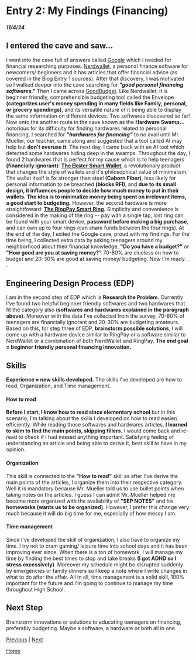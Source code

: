 # Entry 2: My Findings (Financing)
##### 11/4/24

## I entered the cave and saw...

I went into the cave full of answers called [Google](https://www.google.com/) which I needed for financial researching purposes. [Nerdwallet](https://www.nerdwallet.com/), a personal finance software for newcomers/ beginners and it has articles that offer financial advice (as covered in the Blog Entry 1 sources). After that discovery, I was motivated so I walked deeper into the cave searching for *__"good personal financing softwares."__* Then I came across [GoodBudget](https://goodbudget.com/). Like Nerdwallet, it is beginner friendly, comprehensible budgeting tool called the Envelope **(categorizes user's money spending in many fields like Family, personal, or grocery spendings)**, and its versatile nature of it being able to display the same information on different devices. Two softwares discovered so far! Now onto the another route in the cave known as the **Hardware Swamp...** notorious for its difficulty for finding hardwares related to personal financing. I searched for *__"hardwares for financing"__* to no avail until Mr. Mueller, our teacher, came along and suggested that a tool called AI may help but **don't overuse it**. The next day, I came back with an AI tool which detected some hardwares hiding deep in the swamps. Throughout the day, I found 2 hardwares that is perfect for my cause which is to help teenagers **(financially ignorant)**: **[The Ekster Smart Wallet](https://www.ekster.com/blogs/the-journal/what-s-a-smart-wallet)**, a revolutionary product that changes the style of wallets and it's philosophical value of minimalism. The wallet itself is 5x stronger than steel **(Caborn Fiber)**, less likely for personal information to be breached **(blocks RFI)**, and **due to its small design, it influences people to decide how much money to put in their wallets. The idea is to minimalize money being spent on irrelevant items, a good start to budgeting.** However, the second hardware is more straightfoward: **[The RingPay Smart Ring](https://mclear.com/ringpay/features/).** Simplicity and convenience is considered in the making of the ring -- pay with a single tap, lost ring can be found with your smart device, **password before making a big purchase**, and can own up to four rings (can share funds between the four rings). At the end of the day, I exited the Google cave, proud with my findings. For the time being, I collected extra data by asking teenagers around my neighborhood about their financial knowledge, **"Do you have a budget?"** or **"How good are you at saving money?"** 70-80% are clueless on how to budget and 20-30% are good at saving money/ budgeting. Now I'm ready. . .

## Engineering Design Process (EDP)

I am in the second step of EDP which is **Research the Problem**. Currently I've found two helpful beginner friendly softwares and two hardwares that fit the category also **(softwares and hardwares explained in the paragraph above).** Moreover with the data I've collected from the survey, 70-80% of teenagers are financially ignorant and 20-30% are budgeting amateurs. Based on this, for step three of EDP, **brainstorm possible solutions**, I will come up with a hardware device similar to RingPay or a software similar to NerdWallet or a combination of both NerdWallet and RingPay. **The end goal = beginner friendly personal financing innovation.**

## Skills

**Experience = new skills developed.** The skills I've developed are how to read, Organization, and Time management.

#### How to read

**Before I start, I know how to read since elementary school** but in this scenario, I'm talking about the skills I developed on how to read easier/ efficiently. While reading those softwares and hardwares articles, **I learned to skim to find the main points, skipping fillers.** I would come back and re-read to check if I had missed anything important. Satisfying feeling of understanding an article and being able to derive it, best skill to have in my opinion.

#### Organization

This skill is connected to the **"How to read"** skill as after I've derive the main points of the articles, I organize them into their respective category. Well it is mandatory because Mr. Mueller told us to use bullet points when taking notes on the articles. I guess I can admit Mr. Mueller helped me become more organized with the avaliability of **"SEP NOTES"** and his **homeworks (wants us to be organized)**. However, I prefer this change very much because it will do big time for me, especially of how messy I am.

#### Time management

Since I've developed the skill of organization, I also have to organize my time. I try not to cram gaming/ leisure time into school days and it has been improving ever since. When there is a ton of homework, I will manage my time by finding the best times to stop and take breaks **(I got ADHD so I stress excessively)**. Moreover my schedule might be disrupted suddenly by emergencies or family dinners so I keep a note where I write changes in what to do after the affair. All in all, time management is a solid skill, 100% important for the future and I'm going to continue to manage my time throughout High School.

## Next Step

Brainstorm innovations or solutions to educating teenagers on financing, preferably budgeting. Maybe a software, a hardware or both all in one.

[Previous](entry01.md) | [Next](entry03.md)

[Home](../README.md)